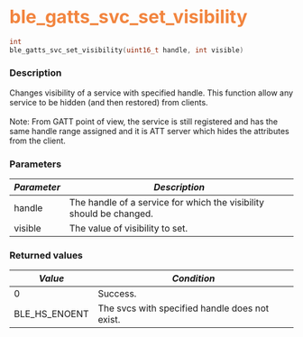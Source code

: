 ## <font color="#F2853F" style="font-size:24pt">ble\_gatts\_svc\_set\_visibility</font>

```c
int
ble_gatts_svc_set_visibility(uint16_t handle, int visible)
```

### Description

Changes visibility of a service with specified handle. This function allow any service to be hidden (and then restored) from clients. 
<br/>
<br/>
Note: From GATT point of view, the service is still registered and has the same handle range assigned and it is ATT server which hides the attributes from the client.

### Parameters

| *Parameter* | *Description* |
|-------------|---------------|
| handle | The handle of a service for which the visibility should be changed. |
| visible | The value of visibility to set. |

### Returned values

| *Value* | *Condition* |
|---------|-------------|
| 0 | Success. |
| BLE\_HS\_ENOENT | The svcs with specified handle does not exist. |
